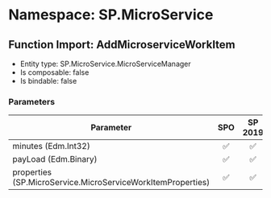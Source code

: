 # Namespace: SP.MicroService

## Function Import: AddMicroserviceWorkItem

- Entity type: SP.MicroService.MicroServiceManager
- Is composable: false
- Is bindable: false

### Parameters

Parameter | SPO | SP 2019 | SP 2016 | SP 2013
----------|:---:|:-------:|:-------:|:-------:
minutes (Edm.Int32) | ✅ | ✅ | ❌ | ❌
payLoad (Edm.Binary) | ✅ | ✅ | ❌ | ❌
properties (SP.MicroService.MicroServiceWorkItemProperties) | ✅ | ✅ | ❌ | ❌